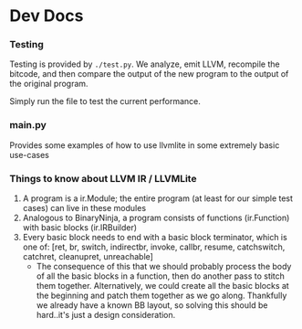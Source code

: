 # Dev Docs

### Testing

Testing is provided by `./test.py`.  We analyze, emit LLVM, recompile the bitcode, and then compare the output of the new program to the output of the original program.

Simply run the file to test the current performance.

### main.py

Provides some examples of how to use llvmlite in some extremely basic use-cases

### Things to know about LLVM IR / LLVMLite

1. A program is a ir.Module; the entire program (at least for our simple test cases) can live in these modules
2. Analogous to BinaryNinja, a program consists of functions (ir.Function) with basic blocks (ir.IRBuilder)
3. Every basic block needs to end with a basic block terminator, which is one of: [ret, br, switch, indirectbr, invoke, callbr, resume, catchswitch, catchret, cleanupret, unreachable]
   - The consequence of this that we should probably process the body of all the basic blocks in a function, then do another pass to stitch them together.  Alternatively, we could create all the basic blocks at the beginning and patch them together as we go along.  Thankfully we already have a known BB layout, so solving this should be hard..it's just a design consideration.